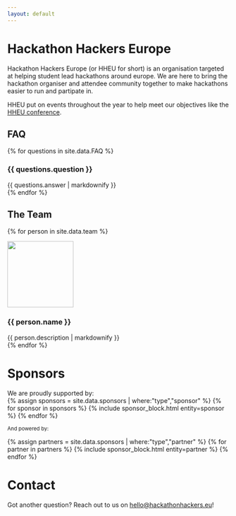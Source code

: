 ```yaml
---
layout: default
---
```

# Hackathon Hackers Europe 
Hackathon Hackers Europe (or HHEU for short) is an organisation targeted at helping student lead hackathons around europe. We are here to bring the hackathon organiser and attendee community together to make hackathons easier to run and partipate in.

HHEU put on events throughout the year to help meet our objectives like the <a href="/hheuConf">HHEU conference</a>.



## FAQ
{% for questions in site.data.FAQ %}
<div class="meet-the-team">
    <div class="meet-the-team-text">
        <h3>{{ questions.question }}</h3>
        {{ questions.answer | markdownify }}
    </div>
</div>
{% endfor %}

## The Team
{% for person in site.data.team %}
<div class="meet-the-team">
    <img src="{{ person.image_path }}" class="meet-the-team-image" width="150" height="150" />
    <div class="meet-the-team-text">
        <h3>{{ person.name }}</h3>
        {{ person.description | markdownify }}
    </div>
</div>
{% endfor %}

# Sponsors
<div class="image-container sponsors">
We are proudly supported by:
<div class="flagship-sponsors">
{% assign sponsors = site.data.sponsors | where:"type","sponsor" %}
{% for sponsor in sponsors %}
{% include sponsor_block.html entity=sponsor %}
{% endfor %}
</div>

<small>And powered by:</small>
<div class="image-container partners">
{% assign partners = site.data.sponsors | where:"type","partner" %}
{% for partner in partners %}
{% include sponsor_block.html entity=partner %}
{% endfor %}
</div>
</div>

# Contact
Got another question? Reach out to us on [hello@hackathonhackers.eu](mailto:hello@hackathonhackers.eu)!
